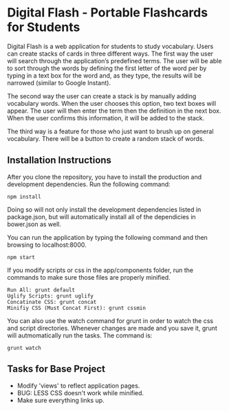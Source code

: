 Digital Flash - Portable Flashcards for Students 
================================================

Digital Flash is a web application for students to study vocabulary.  Users can create stacks of cards in three different ways.  The first way the user will search through the application’s predefined terms.  The user will be able to sort through the words by defining the first letter of the word per by typing in a text box for the word and, as they type, the results will be narrowed (similar to Google Instant).

The second way the user can create a stack is by manually adding vocabulary words.  When the user chooses this option, two text boxes will appear.  The user will then enter the term then the definition in the next box.  When the user confirms this information, it will be added to the stack.

The third way is a feature for those who just want to brush up on general vocabulary.  There will be a button to create a random stack of words.

## Installation Instructions

After you clone the repository, you have to install the production and development dependencies.  Run the following command: 

```
npm install
```

Doing so will not only install the development dependencies listed in package.json, but will automatically install all of the dependicies in bower.json as well.

You can run the application by typing the following command and then browsing to localhost:8000.

```
npm start
```

If you modify scripts or css in the app/components folder, run the commands to make sure those files are properly minified.

```
Run All: grunt default
Uglify Scripts: grunt uglify
Concatinate CSS: grunt concat
Minifiy CSS (Must Concat First): grunt cssmin
```

You can also use the watch command for grunt in order to watch the css and script directories.  Whenever changes are made and you save it, grunt will autmomatically run the tasks.  The command is:

```
grunt watch
```

## Tasks for Base Project
- Modify 'views' to reflect application pages.
- BUG: LESS CSS doesn't work while minified.
- Make sure everything links up.